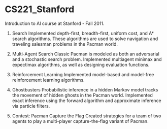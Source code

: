 # CS221_Stanford
Introduction to AI course at Stanford - Fall 2011.

1) Search 
Implemented depth-first, breadth-first, uniform cost, and A* search algorithms. These algorithms are used to solve navigation and traveling salesman problems in the Pacman world.

2) Multi-Agent Search 
Classic Pacman is modeled as both an adversarial and a stochastic search problem. Implemented multiagent minimax and expectimax algorithms, as well as designing evaluation functions.

3) Reinforcement Learning 
Implemented model-based and model-free reinforcement learning algorithms.

4) Ghostbusters 
Probabilistic inference in a hidden Markov model tracks the movement of hidden ghosts in the Pacman world. Implemented exact inference using the forward algorithm and approximate inference via particle filters.

5) Contest: Pacman Capture the Flag 
Created strategies for a team of two agents to play a multi-player capture-the-flag variant of Pacman.
